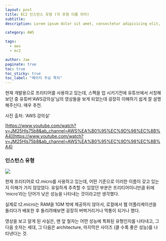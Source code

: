 ```yaml
---
layout: post
title: EC2 인스턴스 유형 (각 유형 이름 의미)
subtitle:
description: Lorem ipsum dolor sit amet, consectetur adipisicing elit, sed do eiusmod tempor incididunt ut labore et dolore magna aliqua.

category: AWS

tags:
  - aws
  - ec2

author: Jae
paginate: true
toc: true
toc_sticky: true
toc_label: "페이지 주요 목차"
---
```


현재 개발용으로 프리티어를 사용하고 있는데, 스펙을 업 시키기전에 유튜브에서 서칭해보던 중 유튜버‘AWS강의실’님의 영상들을 보게 되었는데 굉장히 이해하기 쉽게 잘 설명해주신다. 매우 추천.

사진 출처: ‘AWS 강의실’

[https://www.youtube.com/watch?v=JM25Hls75b8&ab_channel=AWS%EA%B0%95%EC%9D%98%EC%8B%A4](https://www.youtube.com/watch?v=JM25Hls75b8&ab_channel=AWS%EA%B0%95%EC%9D%98%EC%8B%A4)

### 인스턴스 유형

![](https://velog.velcdn.com/images/a87380/post/928ff9ed-4a75-4346-ab86-10ba3abc2ee4/image.png)

현재 프리티어로 t2.micro를 사용하고 있는데, 어떤 기준으로 이러한 이름이 갖고 있는지 이해가 가지 않았었다. 유일하게 추측할 수 있었던 부분은 프리티어이니만큼 뒤에 ‘micro’라는 단어가 낮은 성능을 나타내는 것이라고만 생각했다.

실제로 t2.micro는 RAM을 1GM 밖에 제공하지 않아서, 로컬에서 웹 어플리케이션을 돌리다가 배포한 후 돌리려해보면 굉장히 버벅거리거나 먹통이 되거나 했다.

영상을 보고 알게 된 사실은, 맨 앞 철자는 어떤 성능에 특화된 유형인지를 나타내고, 그 다음 숫자는 세대, 그 다음은 architecture, 마지막은 사이즈 (클 수록 좋은 성능)를 나타낸다는 것.
